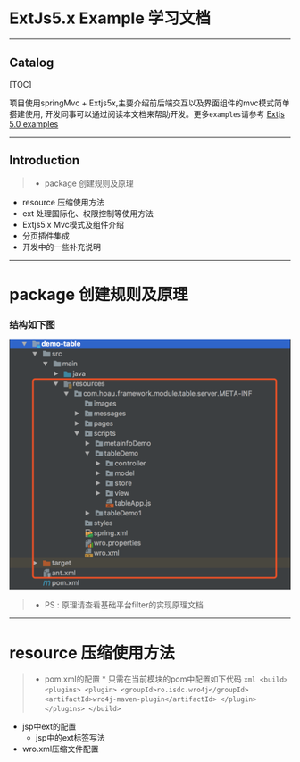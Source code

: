 # ExtJs5.x Example 学习文档
-------
## Catalog

[TOC]

项目使用springMvc + Extjs5x,主要介绍前后端交互以及界面组件的mvc模式简单搭建使用,
开发同事可以通过阅读本文档来帮助开发。更多`examples`请参考 [Extjs 5.0 examples](http://examples.sencha.com/extjs/5.0.0/examples/kitchensink/)

----
## Introduction
>* package 创建规则及原理
* resource 压缩使用方法
* ext 处理国际化、权限控制等使用方法
* Extjs5.x Mvc模式及组件介绍
* 分页插件集成
* 开发中的一些补充说明

----
# package 创建规则及原理
### 结构如下图
![image](images/package.png)
  >* PS : 原理请查看基础平台filter的实现原理文档

----
# resource 压缩使用方法
>* pom.xml的配置
	* 只需在当前模块的pom中配置如下代码
	 ```xml
      <build>
        <plugins>
            <plugin>
                <groupId>ro.isdc.wro4j</groupId>
                <artifactId>wro4j-maven-plugin</artifactId>
            </plugin>
        </plugins>
    </build>
    ```
* jsp中ext的配置
	* jsp中的ext标签写法
* wro.xml压缩文件配置
